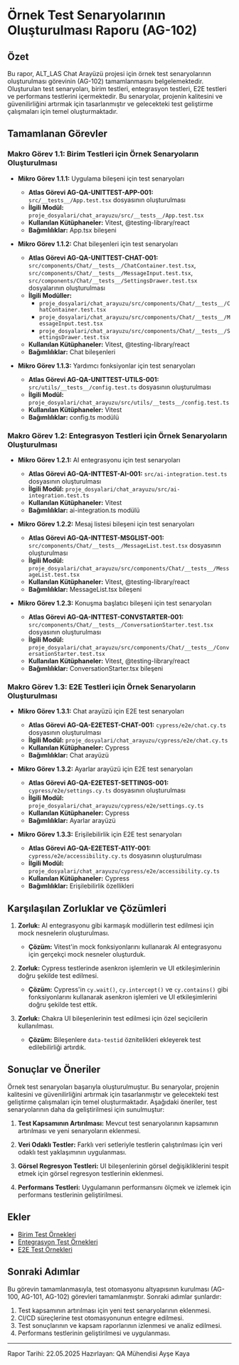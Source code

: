 # Örnek Test Senaryolarının Oluşturulması Raporu (AG-102)

## Özet

Bu rapor, ALT_LAS Chat Arayüzü projesi için örnek test senaryolarının oluşturulması görevinin (AG-102) tamamlanmasını belgelemektedir. Oluşturulan test senaryoları, birim testleri, entegrasyon testleri, E2E testleri ve performans testlerini içermektedir. Bu senaryolar, projenin kalitesini ve güvenilirliğini artırmak için tasarlanmıştır ve gelecekteki test geliştirme çalışmaları için temel oluşturmaktadır.

## Tamamlanan Görevler

### Makro Görev 1.1: Birim Testleri için Örnek Senaryoların Oluşturulması

- **Mikro Görev 1.1.1:** Uygulama bileşeni için test senaryoları
  - **Atlas Görevi AG-QA-UNITTEST-APP-001:** `src/__tests__/App.test.tsx` dosyasının oluşturulması
  - **İlgili Modül:** `proje_dosyalari/chat_arayuzu/src/__tests__/App.test.tsx`
  - **Kullanılan Kütüphaneler:** Vitest, @testing-library/react
  - **Bağımlılıklar:** App.tsx bileşeni

- **Mikro Görev 1.1.2:** Chat bileşenleri için test senaryoları
  - **Atlas Görevi AG-QA-UNITTEST-CHAT-001:** `src/components/Chat/__tests__/ChatContainer.test.tsx`, `src/components/Chat/__tests__/MessageInput.test.tsx`, `src/components/Chat/__tests__/SettingsDrawer.test.tsx` dosyalarının oluşturulması
  - **İlgili Modüller:** 
    - `proje_dosyalari/chat_arayuzu/src/components/Chat/__tests__/ChatContainer.test.tsx`
    - `proje_dosyalari/chat_arayuzu/src/components/Chat/__tests__/MessageInput.test.tsx`
    - `proje_dosyalari/chat_arayuzu/src/components/Chat/__tests__/SettingsDrawer.test.tsx`
  - **Kullanılan Kütüphaneler:** Vitest, @testing-library/react
  - **Bağımlılıklar:** Chat bileşenleri

- **Mikro Görev 1.1.3:** Yardımcı fonksiyonlar için test senaryoları
  - **Atlas Görevi AG-QA-UNITTEST-UTILS-001:** `src/utils/__tests__/config.test.ts` dosyasının oluşturulması
  - **İlgili Modül:** `proje_dosyalari/chat_arayuzu/src/utils/__tests__/config.test.ts`
  - **Kullanılan Kütüphaneler:** Vitest
  - **Bağımlılıklar:** config.ts modülü

### Makro Görev 1.2: Entegrasyon Testleri için Örnek Senaryoların Oluşturulması

- **Mikro Görev 1.2.1:** AI entegrasyonu için test senaryoları
  - **Atlas Görevi AG-QA-INTTEST-AI-001:** `src/ai-integration.test.ts` dosyasının oluşturulması
  - **İlgili Modül:** `proje_dosyalari/chat_arayuzu/src/ai-integration.test.ts`
  - **Kullanılan Kütüphaneler:** Vitest
  - **Bağımlılıklar:** ai-integration.ts modülü

- **Mikro Görev 1.2.2:** Mesaj listesi bileşeni için test senaryoları
  - **Atlas Görevi AG-QA-INTTEST-MSGLIST-001:** `src/components/Chat/__tests__/MessageList.test.tsx` dosyasının oluşturulması
  - **İlgili Modül:** `proje_dosyalari/chat_arayuzu/src/components/Chat/__tests__/MessageList.test.tsx`
  - **Kullanılan Kütüphaneler:** Vitest, @testing-library/react
  - **Bağımlılıklar:** MessageList.tsx bileşeni

- **Mikro Görev 1.2.3:** Konuşma başlatıcı bileşeni için test senaryoları
  - **Atlas Görevi AG-QA-INTTEST-CONVSTARTER-001:** `src/components/Chat/__tests__/ConversationStarter.test.tsx` dosyasının oluşturulması
  - **İlgili Modül:** `proje_dosyalari/chat_arayuzu/src/components/Chat/__tests__/ConversationStarter.test.tsx`
  - **Kullanılan Kütüphaneler:** Vitest, @testing-library/react
  - **Bağımlılıklar:** ConversationStarter.tsx bileşeni

### Makro Görev 1.3: E2E Testleri için Örnek Senaryoların Oluşturulması

- **Mikro Görev 1.3.1:** Chat arayüzü için E2E test senaryoları
  - **Atlas Görevi AG-QA-E2ETEST-CHAT-001:** `cypress/e2e/chat.cy.ts` dosyasının oluşturulması
  - **İlgili Modül:** `proje_dosyalari/chat_arayuzu/cypress/e2e/chat.cy.ts`
  - **Kullanılan Kütüphaneler:** Cypress
  - **Bağımlılıklar:** Chat arayüzü

- **Mikro Görev 1.3.2:** Ayarlar arayüzü için E2E test senaryoları
  - **Atlas Görevi AG-QA-E2ETEST-SETTINGS-001:** `cypress/e2e/settings.cy.ts` dosyasının oluşturulması
  - **İlgili Modül:** `proje_dosyalari/chat_arayuzu/cypress/e2e/settings.cy.ts`
  - **Kullanılan Kütüphaneler:** Cypress
  - **Bağımlılıklar:** Ayarlar arayüzü

- **Mikro Görev 1.3.3:** Erişilebilirlik için E2E test senaryoları
  - **Atlas Görevi AG-QA-E2ETEST-A11Y-001:** `cypress/e2e/accessibility.cy.ts` dosyasının oluşturulması
  - **İlgili Modül:** `proje_dosyalari/chat_arayuzu/cypress/e2e/accessibility.cy.ts`
  - **Kullanılan Kütüphaneler:** Cypress
  - **Bağımlılıklar:** Erişilebilirlik özellikleri

## Karşılaşılan Zorluklar ve Çözümleri

1. **Zorluk:** AI entegrasyonu gibi karmaşık modüllerin test edilmesi için mock nesnelerin oluşturulması.
   - **Çözüm:** Vitest'in mock fonksiyonlarını kullanarak AI entegrasyonu için gerçekçi mock nesneler oluşturduk.

2. **Zorluk:** Cypress testlerinde asenkron işlemlerin ve UI etkileşimlerinin doğru şekilde test edilmesi.
   - **Çözüm:** Cypress'in `cy.wait()`, `cy.intercept()` ve `cy.contains()` gibi fonksiyonlarını kullanarak asenkron işlemleri ve UI etkileşimlerini doğru şekilde test ettik.

3. **Zorluk:** Chakra UI bileşenlerinin test edilmesi için özel seçicilerin kullanılması.
   - **Çözüm:** Bileşenlere `data-testid` öznitelikleri ekleyerek test edilebilirliği artırdık.

## Sonuçlar ve Öneriler

Örnek test senaryoları başarıyla oluşturulmuştur. Bu senaryolar, projenin kalitesini ve güvenilirliğini artırmak için tasarlanmıştır ve gelecekteki test geliştirme çalışmaları için temel oluşturmaktadır. Aşağıdaki öneriler, test senaryolarının daha da geliştirilmesi için sunulmuştur:

1. **Test Kapsamının Artırılması:** Mevcut test senaryolarının kapsamının artırılması ve yeni senaryoların eklenmesi.

2. **Veri Odaklı Testler:** Farklı veri setleriyle testlerin çalıştırılması için veri odaklı test yaklaşımının uygulanması.

3. **Görsel Regresyon Testleri:** UI bileşenlerinin görsel değişikliklerini tespit etmek için görsel regresyon testlerinin eklenmesi.

4. **Performans Testleri:** Uygulamanın performansını ölçmek ve izlemek için performans testlerinin geliştirilmesi.

## Ekler

- [Birim Test Örnekleri](proje_dosyalari/chat_arayuzu/src/__tests__/)
- [Entegrasyon Test Örnekleri](proje_dosyalari/chat_arayuzu/src/components/Chat/__tests__/)
- [E2E Test Örnekleri](proje_dosyalari/chat_arayuzu/cypress/e2e/)

## Sonraki Adımlar

Bu görevin tamamlanmasıyla, test otomasyonu altyapısının kurulması (AG-100, AG-101, AG-102) görevleri tamamlanmıştır. Sonraki adımlar şunlardır:

1. Test kapsamının artırılması için yeni test senaryolarının eklenmesi.
2. CI/CD süreçlerine test otomasyonunun entegre edilmesi.
3. Test sonuçlarının ve kapsam raporlarının izlenmesi ve analiz edilmesi.
4. Performans testlerinin geliştirilmesi ve uygulanması.

---

Rapor Tarihi: 22.05.2025
Hazırlayan: QA Mühendisi Ayşe Kaya
